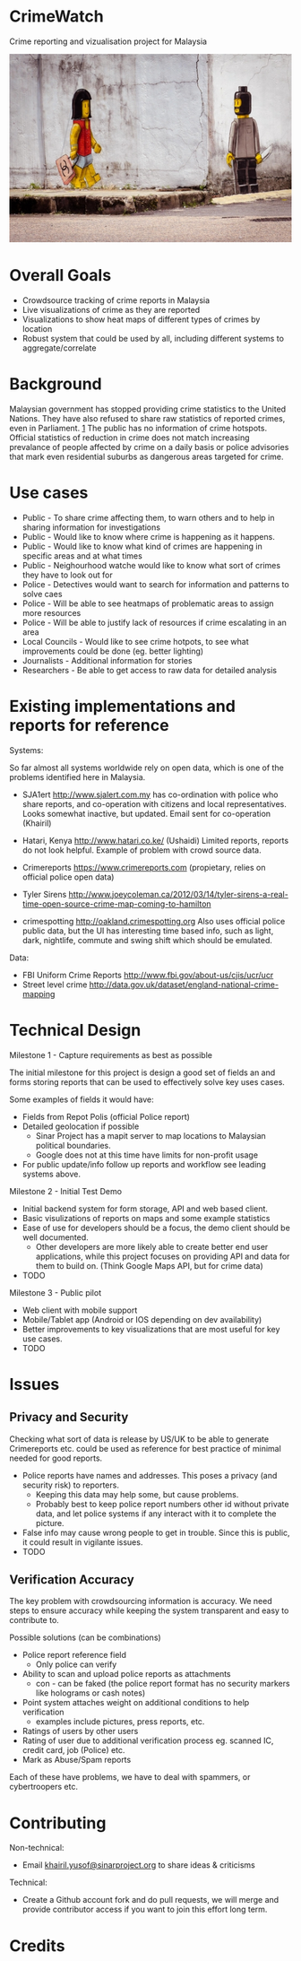 CrimeWatch
==========

Crime reporting and vizualisation project for Malaysia

![Crime Mural JB](images/zacharevic-jb-mural.jpg "Ernest Zacharevic Crime Mural JB")

Overall Goals
=============

 - Crowdsource tracking of crime reports in Malaysia
 - Live visualizations of crime as they are reported
 - Visualizations to show heat maps of different types of crimes by location
 - Robust system that could be used by all, including different systems to aggregate/correlate

Background
==========

Malaysian government has stopped providing crime statistics to the United Nations. They have also refused
to share raw statistics of reported crimes, even in Parliament. [1] The public has no information of crime
hotspots. Official statistics of reduction in crime does not match increasing prevalance of people
affected by crime on a daily basis or police advisories that mark even residential suburbs as dangerous
areas targeted for crime.

Use cases
=========

 - Public - To share crime affecting them, to warn others and to help in sharing information for investigations
 - Public - Would like to know where crime is happening as it happens.
 - Public - Would like to know what kind of crimes are happening in specific areas and at what times
 - Public - Neighourhood watche would like to know what sort of crimes they have to look out for
 - Police - Detectives would want to search for information and patterns to solve caes
 - Police - Will be able to see heatmaps of problematic areas to assign more resources
 - Police - Will be able to justify lack of resources if crime escalating in an area
 - Local Councils - Would like to see crime hotpots, to see what improvements could be done (eg. better lighting)
 - Journalists - Additional information for stories
 - Researchers - Be able to get access to raw data for detailed analysis

Existing implementations and reports for reference
==================================================

Systems:

So far almost all systems worldwide rely on open data, which is one of
the problems identified here in Malaysia.

 - SJA1ert http://www.sjalert.com.my has co-ordination with police who share reports, and co-operation
   with citizens and local representatives. Looks somewhat inactive, but updated. Email sent for co-operation (Khairil)

 - Hatari, Kenya http://www.hatari.co.ke/ (Ushaidi)
   Limited reports, reports do not look helpful. Example of problem with crowd source data.
 - Crimereports https://www.crimereports.com (propietary, relies on official police open
   data)
 - Tyler Sirens http://www.joeycoleman.ca/2012/03/14/tyler-sirens-a-real-time-open-source-crime-map-coming-to-hamilton
 - crimespotting http://oakland.crimespotting.org 
   Also uses official police public data, but the UI has interesting time based info,
   such as light, dark, nightlife, commute and swing shift which should be emulated.

Data:

- FBI Uniform Crime Reports http://www.fbi.gov/about-us/cjis/ucr/ucr
- Street level crime  http://data.gov.uk/dataset/england-national-crime-mapping


Technical Design
================

Milestone 1 - Capture requirements as best as possible

The initial milestone for this project is design a good set of fields an
and forms storing reports that can be used to effectively solve key uses
cases.

Some examples of fields it would have:

 - Fields from Repot Polis (official Police report)
 - Detailed geolocation if possible
   - Sinar Project has a mapit server to map locations to Malaysian political boundaries.
   - Google does not at this time have limits for non-profit usage
 - For public update/info follow up reports and workflow see leading systems above.

Milestone 2 - Initial Test Demo

 - Initial backend system for form storage, API and web based client.
 - Basic visulizations of reports on maps and some example statistics
 - Ease of use for developers should be a focus, the demo client should be well documented.
   - Other developers are more likely able to create better end user applications, while this
     project focuses on providing API and data for them to build on. (Think Google Maps API, but for crime data)
 - TODO

Milestone 3 - Public pilot

 - Web client with mobile support
 - Mobile/Tablet app (Android or IOS depending on dev availability)
 - Better improvements to key visualizations that are most useful for key use cases.
 - TODO

Issues
======

Privacy and Security
--------------------

Checking what sort of data is release by US/UK to be able to generate Crimereports etc. could be used as
reference for best practice of minimal needed for good reports.

 - Police reports have names and addresses. This poses a privacy (and security risk) to reporters. 
   - Keeping this data may help some, but cause problems.
   - Probably best to keep police report numbers other id without private data, and let police
     systems if any interact with it to complete the picture. 
 - False info may cause wrong people to get in trouble. Since this is public, it could result in vigilante issues.
 - TODO

Verification Accuracy
----------------------

The key problem with crowdsourcing information is accuracy. We need steps to ensure accuracy
while keeping the system transparent and easy to contribute to. 

Possible solutions (can be combinations)

 - Police report reference field
   - Only police can verify
 - Ability to scan and upload police reports as attachments
   - con - can be faked (the police report format has no security markers like holograms or cash notes)
 - Point system attaches weight on additional conditions to help verification
   - examples include pictures, press reports, etc.
 - Ratings of users by other users
 - Rating of user due to additional verification process eg. scanned IC, credit card, job (Police) etc.
 - Mark as Abuse/Spam reports

Each of these have problems, we have to deal with spammers, or cybertroopers etc. 

Contributing
============

Non-technical:

 - Email khairil.yusof@sinarproject.org to share ideas & criticisms

Technical:

 - Create a Github account fork and do pull requests, we will merge and provide contributor access if
   you want to join this effort long term.



Credits
=======





[1]: http://www.nytimes.com/2013/10/20/world/asia/soaring-crime-rate-takes-a-growing-malaysia-by-surprise.html
